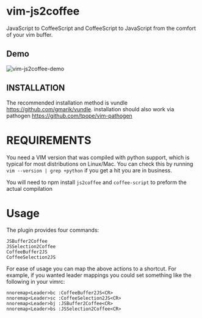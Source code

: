 # vim-js2coffee
JavaScript to CoffeeScript and CoffeeScript to JavaScript from the comfort of your vim buffer.

## Demo
![vim-js2coffee-demo](https://f.cloud.github.com/assets/4416952/1234714/3cc31b68-2987-11e3-90e3-b6bccc89f7eb.gif)


## INSTALLATION

The recommended installation method is vundle <https://github.com/gmarik/vundle>.
installation should also work via pathogen <https://github.com/tpope/vim-pathogen>

REQUIREMENTS
============

You need a VIM version that was compiled with python support, which is typical
for most distributions on Linux/Mac.  You can check this by running
``vim --version | grep +python``
if you get a hit you are in business.

You will need to npm install `js2coffee` and `coffee-script` to preform the actual compilation

Usage
=====

The plugin provides four commands:

    JSBuffer2Coffee
    JSSelection2Coffee
    CoffeeBuffer2JS
    CoffeeSelection2JS

For ease of usage you can map the above actions to a shortcut. For example,
if you wanted leader mappings you could set something like the following in
your vimrc:

    nnoremap<Leader>bc :CoffeeBuffer2JS<CR>
    nnoremap<Leader>sc :CoffeeSelection2JS<CR>
    nnoremap<Leader>bj :JSBuffer2Coffee<CR>
    nnoremap<Leader>bs :JSSelection2Coffee<CR>
